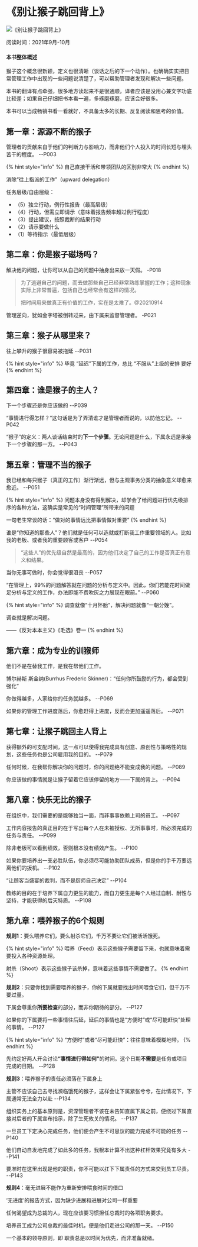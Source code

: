 # 《别让猴子跳回背上》

![《别让猴子跳回背上》](../../.gitbook/assets/monkey.jpg)

阅读时间：2021年9月-10月

#### 本书整体概述

猴子这个概念很新颖，定义也很清晰（谈话之后的下一个动作）。也确确实实把日常管理工作中出现的一些问题说清楚了，可以帮助管理者发现和解决一些问题。

本书的翻译有点牵强，很多地方读起来不是很通顺，译者应该是没用心兼文字功底比较差；如果自己仔细把书本看一遍，多琢磨琢磨，应该会好很多。

本书可以当成畅销书看一看就好，不具备太多的长期、反复阅读和思考的价值。



## 第一章：源源不断的猴子

管理者的贡献来自于他们的判断力与影响力，而非他们个人投入的时间长短与埋头苦干的程度。    --P003

{% hint style="info" %}
自己直接干活和带领团队的区别非常大
{% endhint %}

消除“往上指派的工作”（upward delegation）

任务层级/自由层级：

* （5）独立行动，例行性报告（最高层级）
* （4）行动，但需立即请示（意味着报告频率超过例行程度）
* （3）提出建议，按照裁断的结果行动
* （2）请示要做什么
* （1）等待指示（最低层级）

## 第二章：你是猴子磁场吗？

解决他的问题，让你可以从自己的问题中抽身出来放一天假。    -P018

> 为了逃避自己的问题，而去做那些自己已经非常熟练掌握的工作；这种现象实际上非常普遍，包括自己也经常会有这样的情况。
>
> 把时间用来做真正有价值的工作，实在是太难了。@20210914

管理逆向，犹如金字塔被倒转过来，由下属来监督管理者。    -P021

## 第三章：猴子从哪里来？

往上攀升的猴子很容易被拖延    --P031

{% hint style="info" %}
毕竟 “延迟”下属的工作，总比 “不服从”上级的安排 要好
{% endhint %}

## 第四章：谁是猴子的主人？

下一个步骤还是你应该做的    --P039

“事情进行得怎样？”这句话是为了弄清谁才是管理者而说的，以防他忘记。    --P042

“猴子”的定义：两人谈话结束时的**下一个步骤**。无论问题是什么，下属永远是承接下一个步骤的那一方。    --P043

## 第五章：管理不当的猴子

我已经和每只猴子（真正的工作）渐行渐远，但与主观事务分类的抽象意义却愈来愈近。    --P051

{% hint style="info" %}
问题本身没有得到解决，却学会了给问题进行优先级排序的各种方法，这确实是常见的“时间管理”所带来的问题

一句老生常谈的话：“做对的事情远比把事情做对重要”
{% endhint %}

谁是“你知道的那些人”？他们就是任何可以造就或打断我工作重要领域的人。比如我的老板、或者我的重要顾客或客户    --P054

> “这些人”的优先级自然是最高的，因为他们决定了自己的工作是否真正有意义和结果。

当你无事可做时，你会觉得很沮丧    --P057

“在管理上，99%的问题解答就在问题的分析与定义中。因此，你们若能花时间做足分析与定义的工作，办法即能不费吹灰之力展现在眼前。”    --P060

{% hint style="info" %}
调查就像“十月怀胎”，解决问题就像“一朝分娩”。

调查就是解决问题。

——《反对本本主义》《毛选》卷一
{% endhint %}

## 第六章：成为专业的训猴师

他们不是在替我工作，是我在帮他们工作。

博尔赫斯 斯金纳(Burrhus Frederic Skinner)：“任何你所鼓励的行为，都会受到强化”

你做得越多，人家给你的任务就越多。    --P069

如果你的管理工作进度落后，你愈赶得上进度，反而会更加遥遥落后。    --P071

## 第七章：让猴子跳回主人背上

获得额外的可支配时间，这一点可以使得我完成具有创意、原创性与策略性的规划，这些任务也是公司雇用我的目的。    --P079

任何时候，在我帮你解决你的问题时，你的问题绝不能变成我的问题。    --P089

你应该做的事情就是让猴子留着它应该停留的地方——下属的背上。    --P094

## 第八章：快乐无比的猴子

在组织中，我们需要的是能够独当一面，而非事事依赖上司的员工。    --P097

工作内容报告的真正目的在于写出每个人在未被授权、无所事事时，所必须完成的任务与责任。    --P099

除非老板可以看到绩效，否则根本没有绩效产生。    --P100

如果你要培养出一支必胜队伍，你必须尽可能协助团队成员，但是你的手千万要远离他们的扳机。    --P102

“让顾客当盛宴的裁判，而不是厨师自己决定”    --P104

教练的目的在于培养下属自力更生的能力，而自力更生是每个人经过自制、耐性与坚持，才能获得的后天特质。    --P108

## 第九章：喂养猴子的6个规则

**规则1**：要么喂养它们，要么射杀它们，千万不要让它们被活活饿死。

{% hint style="info" %}
喂养（Feed）表示这些猴子需要留下来，也就意味着需要投入各种资源处理。

射杀（Shoot）表示这些猴子该杀掉，意味着这些事情不需要做了。
{% endhint %}

**规则2**：只要你找到需要喂养的猴子，你的下属就要找出时间喂食它们，但千万不要过量。

下属会尊重你**所要检查**的部分，而非你期待的部分。    --P127

如果你的下属要将一些事情往后延，延后的事情也是“方便时”或“尽可能赶快”处理的事情。    --P127

{% hint style="info" %}
“方便时”或者“尽可能赶快”：往往意味着模糊地带。
{% endhint %}

先约定好两人开会讨&#x8BBA;**“事情进行得如何”**&#x7684;时间。这个日期**不需要**是任务或项目完成的日期。    --P128

**规则3**：喂养猴子的责任必须落在下属身上

主管不应该自己去寻找濒临饿死的猴子，这样会让下属紧张兮兮，在此情况下，下属通常无法全力以赴     --P134

组织实务上的基本原则是，资深管理者不该在未告知直属下属之前，便绕过下属直接对后者的下属宣布指示，除了生死攸关的情况。     --P137

一旦员工下定决心完成任务，他们便会产生不可思议的能力完成不可能的任务    --P140

他们自动自发地完成了如此多的任务，我根本计算不出这种杠杆效果究竟有多大    --P141

要准时在这里出现是他的职责，你不可能以扛下下属责任的方式来交到员工尽责。    --P143

**规则4**：毫无进展不能作为重新安排喂食时间的借口

‘无进度’的报告方式，因为缺少进展和进展对公司一样重要

任何渴望成为总裁的人，现在应该要习惯担任总裁时的各项职务要求。

培养员工成为公司总裁的最佳时机，便是他们走进公司的那一天。    --P150

一个基本的领导原则，即 职责总是以时间为优先，而非准备就绪。



